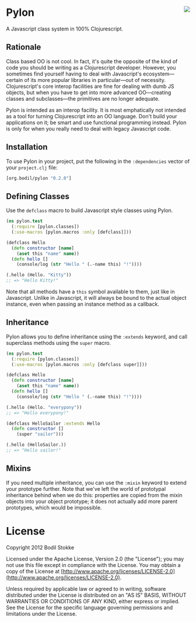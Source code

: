 # <img align="right" src="https://raw.github.com/bodil/pylon/master/pylon.gif"> Pylon

A Javascript class system in 100% Clojurescript.

## Rationale

Class based OO is not cool. In fact, it's quite the opposite of the
kind of code you should be writing as a Clojurescript developer.
However, you sometimes find yourself having to deal with Javascript's
ecosystem—certain of its more popular libraries in particular—out of
necessity. Clojurescript's core interop facilities are fine for
dealing with dumb JS objects, but when you have to get into more
advanced OO—creating classes and subclasses—the primitives are no
longer adequate.

Pylon is intended as an interop facility. It is most emphatically not
intended as a tool for turning Clojurescript into an OO language.
Don't build your applications on it; be smart and use functional
programming instead. Pylon is only for when you really need to deal
with legacy Javascript code.

## Installation

To use Pylon in your project, put the following in the `:dependencies`
vector of your `project.clj` file:

```clojure
[org.bodil/pylon "0.2.0"]
```

## Defining Classes

Use the `defclass` macro to build Javascript style classes using Pylon.

```clojure
(ns pylon.test
  (:require [pylon.classes])
  (:use-macros [pylon.macros :only [defclass]]))

(defclass Hello
  (defn constructor [name]
    (aset this "name" name))
  (defn hello []
    (console/log (str "Hello " (.-name this) "!"))))

(.hello (Hello. "Kitty"))
;; => "Hello Kitty!"
```

Note that all methods have a `this` symbol available to them, just
like in Javascript. Unlike in Javascript, it will always be bound to
the actual object instance, even when passing an instance method as a
callback.

## Inheritance

Pylon allows you to define inheritance using the `:extends` keyword,
and call superclass methods using the `super` macro.

```clojure
(ns pylon.test
  (:require [pylon.classes])
  (:use-macros [pylon.macros :only [defclass super]]))

(defclass Hello
  (defn constructor [name]
    (aset this "name" name))
  (defn hello []
    (console/log (str "Hello " (.-name this) "!"))))

(.hello (Hello. "everypony"))
;; => "Hello everypony!"

(defclass HelloSailor :extends Hello
  (defn constructor []
    (super "sailor")))

(.hello (HelloSailor.))
;; => "Hello sailor!"
```

## Mixins

If you need multiple inheritance, you can use the `:mixin` keyword to
extend your prototype further. Note that we've left the world of
prototypal inheritance behind when we do this: properties are copied
from the mixin objects into your object prototype; it does not
actually add more parent prototypes, which would be impossible.

# License

Copyright 2012 Bodil Stokke

Licensed under the Apache License, Version 2.0 (the "License"); you
may not use this file except in compliance with the License. You may
obtain a copy of the License at
[http://www.apache.org/licenses/LICENSE-2.0](http://www.apache.org/licenses/LICENSE-2.0).

Unless required by applicable law or agreed to in writing, software
distributed under the License is distributed on an "AS IS" BASIS,
WITHOUT WARRANTIES OR CONDITIONS OF ANY KIND, either express or
implied. See the License for the specific language governing
permissions and limitations under the License.
